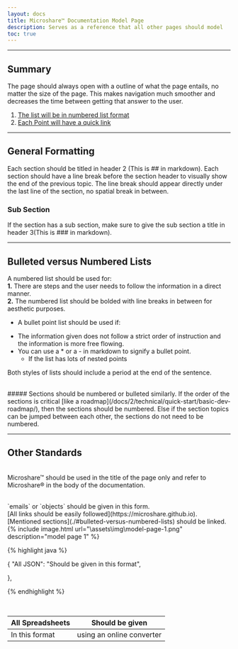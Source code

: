```yaml
---
layout: docs
title: Microshare™ Documentation Model Page
description: Serves as a reference that all other pages should model
toc: true
---
```


---------------------------------------
## Summary

The page should always open with a outline of what the page entails, no matter the size of the page. This makes navigation much smoother and decreases the time between getting that answer to the user.

1. [The list will be in numbered list format](./#general-formatting)
2. [Each Point will have a quick link](./#other-standards)

---------------------------------------
## General Formatting

Each section should be titled in header 2 (This is ## in markdown). Each section should have a line break before the section header to visually show the end of the previous topic. The line break should appear directly under the last line of the section, no spatial break in between. 

### Sub Section

If the section has a sub section, make sure to give the sub section a title in header 3(This is ### in markdown).


---------------------------------------
## Bulleted versus Numbered Lists

A numbered list should be used for:
<br>
**1.** There are steps and the user needs to follow the information in a direct manner.
<br>
**2.** The numbered list should be bolded with line breaks in between for aesthetic purposes.  


- A bullet point list should be used if:
* The information given does not follow a strict order of instruction and the information is more free flowing.
* You can use a * or a - in markdown to signify a bullet point.
    - If the list has lots of nested points

Both styles of lists should include a period at the end of the sentence. 

<br>
##### Sections should be numbered or bulleted similarly. If the order of the sections is critical [like a roadmap](/docs/2/technical/quick-start/basic-dev-roadmap/), then the sections should be numbered. Else if the section topics can be jumped between each other, the sections do not need to be numbered. 



---------------------------------------
## Other Standards

<br> Microshare™ should be used in the title of the page only and refer to Microshare® in the body of the documentation.

<br>
`emails` or `objects` should be given in this form.

<br>
[All links should be easily followed](https://microshare.github.io).

<br>
[Mentioned sections](./#bulleted-versus-numbered-lists) should be linked.

<br>
{% include image.html url="\assets\img\model-page-1.png" description="model page 1" %}

{% highlight java %}

{
  "All JSON": "Should be given in this format",

},

{% endhighlight %}

<br>

| All Spreadsheets | Should be given           |
|------------------|---------------------------|
| In this format   | using an online converter |




